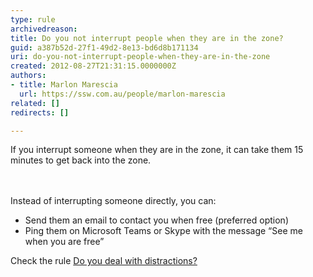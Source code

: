 ```yaml
---
type: rule
archivedreason: 
title: Do you not interrupt people when they are in the zone?
guid: a387b52d-27f1-49d2-8e13-bd6d8b171134
uri: do-you-not-interrupt-people-when-they-are-in-the-zone
created: 2012-08-27T21:31:15.0000000Z
authors:
- title: Marlon Marescia
  url: https://ssw.com.au/people/marlon-marescia
related: []
redirects: []

---
```



If you interrupt someone when they are in the zone, it can take them 15 minutes to get back into the zone.<br>
<br><excerpt class='endintro'></excerpt><br>
<p>Instead of interrupting someone directly, you can&#58;</p>
<ul><li>Send them an email to contact you when free (preferred option)</li>
<li>Ping them on Microsoft Teams or Skype&#160;with the message “See me when you are free” </li></ul><div>Check the rule <a href=/do-you-deal-with-distractions>Do you deal with distractions?​</a><br></div>


